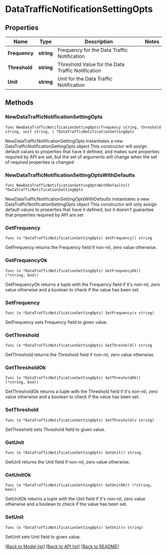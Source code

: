 # DataTrafficNotificationSettingOpts

## Properties

Name | Type | Description | Notes
------------ | ------------- | ------------- | -------------
**Frequency** | **string** | Frequency for the Data Traffic Notification | 
**Threshold** | **string** | Threshold Value for the Data Traffic Notification | 
**Unit** | **string** | Unit for the Data Traffic Notification | 

## Methods

### NewDataTrafficNotificationSettingOpts

`func NewDataTrafficNotificationSettingOpts(frequency string, threshold string, unit string, ) *DataTrafficNotificationSettingOpts`

NewDataTrafficNotificationSettingOpts instantiates a new DataTrafficNotificationSettingOpts object
This constructor will assign default values to properties that have it defined,
and makes sure properties required by API are set, but the set of arguments
will change when the set of required properties is changed

### NewDataTrafficNotificationSettingOptsWithDefaults

`func NewDataTrafficNotificationSettingOptsWithDefaults() *DataTrafficNotificationSettingOpts`

NewDataTrafficNotificationSettingOptsWithDefaults instantiates a new DataTrafficNotificationSettingOpts object
This constructor will only assign default values to properties that have it defined,
but it doesn't guarantee that properties required by API are set

### GetFrequency

`func (o *DataTrafficNotificationSettingOpts) GetFrequency() string`

GetFrequency returns the Frequency field if non-nil, zero value otherwise.

### GetFrequencyOk

`func (o *DataTrafficNotificationSettingOpts) GetFrequencyOk() (*string, bool)`

GetFrequencyOk returns a tuple with the Frequency field if it's non-nil, zero value otherwise
and a boolean to check if the value has been set.

### SetFrequency

`func (o *DataTrafficNotificationSettingOpts) SetFrequency(v string)`

SetFrequency sets Frequency field to given value.


### GetThreshold

`func (o *DataTrafficNotificationSettingOpts) GetThreshold() string`

GetThreshold returns the Threshold field if non-nil, zero value otherwise.

### GetThresholdOk

`func (o *DataTrafficNotificationSettingOpts) GetThresholdOk() (*string, bool)`

GetThresholdOk returns a tuple with the Threshold field if it's non-nil, zero value otherwise
and a boolean to check if the value has been set.

### SetThreshold

`func (o *DataTrafficNotificationSettingOpts) SetThreshold(v string)`

SetThreshold sets Threshold field to given value.


### GetUnit

`func (o *DataTrafficNotificationSettingOpts) GetUnit() string`

GetUnit returns the Unit field if non-nil, zero value otherwise.

### GetUnitOk

`func (o *DataTrafficNotificationSettingOpts) GetUnitOk() (*string, bool)`

GetUnitOk returns a tuple with the Unit field if it's non-nil, zero value otherwise
and a boolean to check if the value has been set.

### SetUnit

`func (o *DataTrafficNotificationSettingOpts) SetUnit(v string)`

SetUnit sets Unit field to given value.



[[Back to Model list]](../README.md#documentation-for-models) [[Back to API list]](../README.md#documentation-for-api-endpoints) [[Back to README]](../README.md)


